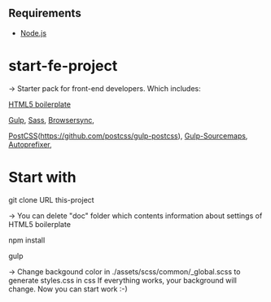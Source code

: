 ## Requirements
* [Node.js](https://nodejs.org) 

# start-fe-project
-> Starter pack for front-end developers. Which includes:

[HTML5 boilerplate](https://html5boilerplate.com)


[Gulp](https://gulpjs.com),
[Sass](https://sass-lang.com),
[Browsersync](https://www.browsersync.io),


[PostCSS](https://github.com/postcss/postcss#articles)(https://github.com/postcss/gulp-postcss),
[Gulp-Sourcemaps](https://github.com/gulp-sourcemaps/gulp-sourcemaps),
[Autoprefixer](https://github.com/postcss/autoprefixer#gulp),

# Start with
git clone URL this-project

-> You can delete "doc" folder which contents information about settings of HTML5 boilerplate

npm install 

gulp

-> Change backgound color in ./assets/scss/common/_global.scss to generate styles.css in css 
If everything works, your background will change. 
Now you can start work :-)